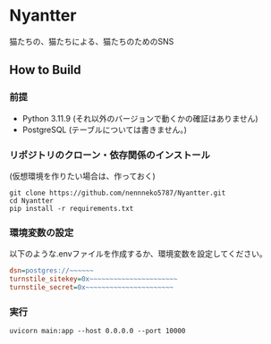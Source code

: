# Nyantter
猫たちの、猫たちによる、猫たちのためのSNS
## How to Build
### 前提
- Python 3.11.9 (それ以外のバージョンで動くかの確証はありません)
- PostgreSQL (テーブルについては書きません。)
### リポジトリのクローン・依存関係のインストール
(仮想環境を作りたい場合は、作っておく)
```
git clone https://github.com/nennneko5787/Nyantter.git
cd Nyantter
pip install -r requirements.txt
```

### 環境変数の設定
以下のような.envファイルを作成するか、環境変数を設定してください。
```ini
dsn=postgres://~~~~~~
turnstile_sitekey=0x~~~~~~~~~~~~~~~~~~~~~~
turnstile_secret=0x~~~~~~~~~~~~~~~~~~~~~~
```

### 実行
```
uvicorn main:app --host 0.0.0.0 --port 10000
```